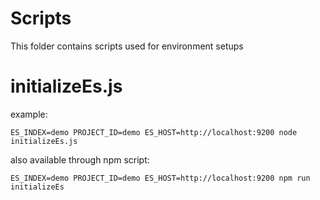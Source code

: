 # Scripts

This folder contains scripts used for environment setups

# initializeEs.js

example:

```
ES_INDEX=demo PROJECT_ID=demo ES_HOST=http://localhost:9200 node initializeEs.js
```

also available through npm script:

```
ES_INDEX=demo PROJECT_ID=demo ES_HOST=http://localhost:9200 npm run initializeEs
```
